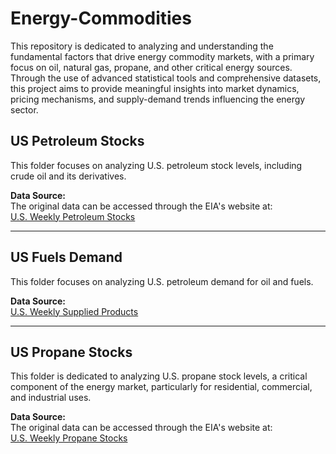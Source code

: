 # Energy-Commodities

This repository is dedicated to analyzing and understanding the fundamental factors that drive energy commodity markets, with a primary focus on oil, natural gas, propane, and other critical energy sources. Through the use of advanced statistical tools and comprehensive datasets, this project aims to provide meaningful insights into market dynamics, pricing mechanisms, and supply-demand trends influencing the energy sector.

## US Petroleum Stocks

This folder focuses on analyzing U.S. petroleum stock levels, including crude oil and its derivatives.

**Data Source:**  
The original data can be accessed through the EIA's website at:  
[U.S. Weekly Petroleum Stocks](https://www.eia.gov/dnav/pet/pet_stoc_wstk_dcu_nus_w.htm)

---

## US Fuels Demand

This folder focuses on analyzing U.S. petroleum demand for oil and fuels.

**Data Source:**  
[U.S. Weekly Supplied Products](https://www.eia.gov/dnav/pet/pet_cons_wpsup_k_w.htm)

---

## US Propane Stocks

This folder is dedicated to analyzing U.S. propane stock levels, a critical component of the energy market, particularly for residential, commercial, and industrial uses.

**Data Source:**  
The original data can be accessed through the EIA's website at:  
[U.S. Weekly Propane Stocks](https://www.eia.gov/petroleum/weekly/propane.php)
